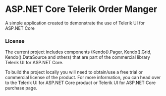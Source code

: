 # ASP.NET Core Telerik Order Manger

A simple application created to demonstrate the use of Telerik UI for ASP.NET Core

### License

The current project includes components (Kendo().Pager, Kendo().Grid, Kendo().DataSource and others) that are part of the commercial library Telerik UI for ASP.NET Core.

To build the project locally you will need to obtain/use a free trial or commercial license of the product. For more information, you can head over to the Telerik UI for ASP.NET Core product or Telerik UI for ASP.NET Core purchase page.
